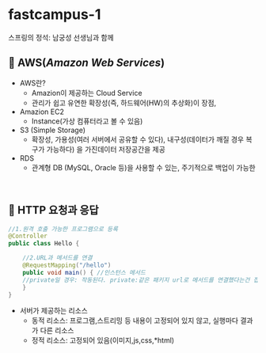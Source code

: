 # fastcampus-1
스프링의 정석: 남궁성 선생님과 함께

## :pushpin: AWS(_Amazon Web Services_)
- AWS란?
	- Amazion이  제공하는 Cloud Service
	- 관리가 쉽고 유연한 확장성(즉, 하드웨어(HW)의 추상화)이 장점,
- Amazion EC2
	- Instance(가상 컴퓨터라고 볼 수 있음)
- S3 (Simple Storage)
	- 확장성, 가용성(여러 서버에서 공유할 수 있다), 내구성(데이터가 깨질 경우 복구가 가능하다) 을 가진데이터 저장공간을 제공
- RDS
	- 관계형 DB (MySQL, Oracle 등)을 사용할 수 있는, 주기적으로 백업이 가능한

</br>

## :pushpin: HTTP 요청과 응답
``` java
//1.원격 호출 가능한 프로그램으로 등록
@Controller
public class Hello {

	//2.URL과 메서드를 연결
	@RequestMapping("/hello")
	public void main() { //인스턴스 메서드
	//private일 경우: 작동된다. private:같은 패키지 url로 메서드를 연결했다는건 접근제어자 상관없이 외부에서 호출가능하게(Reflection API)
	}
}
```

- 서버가 제공하는 리소스
	- 동적 리소스: 프로그램,스트리밍 등 내용이 고정되어 있지 않고, 실행마다 결과가 다른 리소스
	- 정적 리소스: 고정되어 있음(이미지,js,css,*html) 
